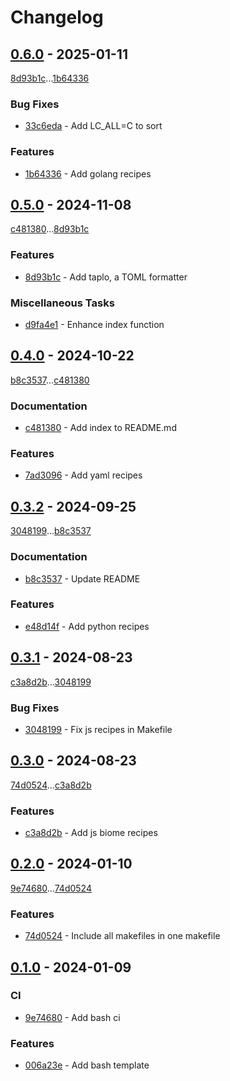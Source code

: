 # Changelog

## [0.6.0](https://github.com/rodmoioliveira/makefile-templates/compare/0.5.0...0.6.0) - 2025-01-11

[8d93b1c](https://github.com/rodmoioliveira/makefile-templates/commit/8d93b1cc6848e92e2250234605c9560dcd33be4e)...[1b64336](https://github.com/rodmoioliveira/makefile-templates/commit/1b6433673c8bde32d73ce0309e1ed6f8ebc8fba0)

### Bug Fixes

- [33c6eda](https://github.com/rodmoioliveira/makefile-templates/commit/33c6eda12aaeda19ee1682d9f05519a8a9d8a685) - Add LC_ALL=C to sort

### Features

- [1b64336](https://github.com/rodmoioliveira/makefile-templates/commit/1b6433673c8bde32d73ce0309e1ed6f8ebc8fba0) - Add golang recipes

## [0.5.0](https://github.com/rodmoioliveira/makefile-templates/compare/0.4.0...0.5.0) - 2024-11-08

[c481380](https://github.com/rodmoioliveira/makefile-templates/commit/c481380cdaa12292fbcfb668b18a6500b9b86d7a)...[8d93b1c](https://github.com/rodmoioliveira/makefile-templates/commit/8d93b1cc6848e92e2250234605c9560dcd33be4e)

### Features

- [8d93b1c](https://github.com/rodmoioliveira/makefile-templates/commit/8d93b1cc6848e92e2250234605c9560dcd33be4e) - Add taplo, a TOML formatter

### Miscellaneous Tasks

- [d9fa4e1](https://github.com/rodmoioliveira/makefile-templates/commit/d9fa4e157817828bca73d7e89e888b97df7de537) - Enhance index function

## [0.4.0](https://github.com/rodmoioliveira/makefile-templates/compare/0.3.2...0.4.0) - 2024-10-22

[b8c3537](https://github.com/rodmoioliveira/makefile-templates/commit/b8c3537fa84235bcf6465e9446969922d2fee009)...[c481380](https://github.com/rodmoioliveira/makefile-templates/commit/c481380cdaa12292fbcfb668b18a6500b9b86d7a)

### Documentation

- [c481380](https://github.com/rodmoioliveira/makefile-templates/commit/c481380cdaa12292fbcfb668b18a6500b9b86d7a) - Add index to README.md

### Features

- [7ad3096](https://github.com/rodmoioliveira/makefile-templates/commit/7ad3096d8227bd658ac3859087f0f8b9886f1f33) - Add yaml recipes

## [0.3.2](https://github.com/rodmoioliveira/makefile-templates/compare/0.3.1...0.3.2) - 2024-09-25

[3048199](https://github.com/rodmoioliveira/makefile-templates/commit/3048199c33f8b748b8eb4ce0fac4637bd3dd210c)...[b8c3537](https://github.com/rodmoioliveira/makefile-templates/commit/b8c3537fa84235bcf6465e9446969922d2fee009)

### Documentation

- [b8c3537](https://github.com/rodmoioliveira/makefile-templates/commit/b8c3537fa84235bcf6465e9446969922d2fee009) - Update README

### Features

- [e48d14f](https://github.com/rodmoioliveira/makefile-templates/commit/e48d14f23c8c3ccf8768644a991ea6f55bd3ba47) - Add python recipes

## [0.3.1](https://github.com/rodmoioliveira/makefile-templates/compare/0.3.0...0.3.1) - 2024-08-23

[c3a8d2b](https://github.com/rodmoioliveira/makefile-templates/commit/c3a8d2bb6f7364d06553e56ffc7744ce9b54400d)...[3048199](https://github.com/rodmoioliveira/makefile-templates/commit/3048199c33f8b748b8eb4ce0fac4637bd3dd210c)

### Bug Fixes

- [3048199](https://github.com/rodmoioliveira/makefile-templates/commit/3048199c33f8b748b8eb4ce0fac4637bd3dd210c) - Fix js recipes in Makefile

## [0.3.0](https://github.com/rodmoioliveira/makefile-templates/compare/0.2.0...0.3.0) - 2024-08-23

[74d0524](https://github.com/rodmoioliveira/makefile-templates/commit/74d0524cbf8607f4662208e887676ae00ea2c431)...[c3a8d2b](https://github.com/rodmoioliveira/makefile-templates/commit/c3a8d2bb6f7364d06553e56ffc7744ce9b54400d)

### Features

- [c3a8d2b](https://github.com/rodmoioliveira/makefile-templates/commit/c3a8d2bb6f7364d06553e56ffc7744ce9b54400d) - Add js biome recipes

## [0.2.0](https://github.com/rodmoioliveira/makefile-templates/compare/0.1.0...0.2.0) - 2024-01-10

[9e74680](https://github.com/rodmoioliveira/makefile-templates/commit/9e746807d805a0aa1fdce66f3563c3775b125c19)...[74d0524](https://github.com/rodmoioliveira/makefile-templates/commit/74d0524cbf8607f4662208e887676ae00ea2c431)

### Features

- [74d0524](https://github.com/rodmoioliveira/makefile-templates/commit/74d0524cbf8607f4662208e887676ae00ea2c431) - Include all makefiles in one makefile

## [0.1.0](https://github.com/rodmoioliveira/makefile-templates/compare/...0.1.0) - 2024-01-09

### CI

- [9e74680](https://github.com/rodmoioliveira/makefile-templates/commit/9e746807d805a0aa1fdce66f3563c3775b125c19) - Add bash ci

### Features

- [006a23e](https://github.com/rodmoioliveira/makefile-templates/commit/006a23eda739a65da070618d636bbc42f3a7c861) - Add bash template



